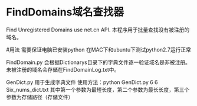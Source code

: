 # FindDomains域名查找器
Find Unregistered Domains use net.cn API.
本程序用于批量查找没有被注册的域名。

#用法
需要保证电脑已安装python
在MAC下和ubuntu下测试python2.7运行正常

FindDomain.py
会根据Dictionarys目录下的字典文件逐一验证域名是非被注册。
未被注册的域名会存储在FindDomainLog.txt中。

GenDict.py
用于生成字典文件
使用方法：python GenDict.py 6 6 Six_nums_dict.txt
其中第一个参数为最短长度，第二个参数为最长长度，第三个参数为存储路径（存储文件）

